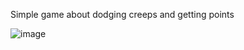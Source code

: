 Simple game about dodging creeps and getting points

![image](https://github.com/user-attachments/assets/f3bb2539-1811-4cdc-b48e-10ba0be26155)
